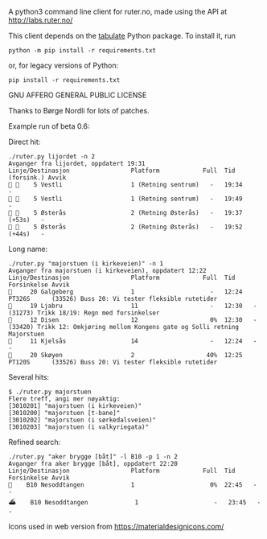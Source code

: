 A python3 command line client for ruter.no, made using the API at http://labs.ruter.no/

This client depends on the [tabulate](https://pypi.python.org/pypi/tabulate)
Python package. To install it, run
```
python -m pip install -r requirements.txt
```
or, for legacy versions of Python:
```
pip install -r requirements.txt
```

GNU AFFERO GENERAL PUBLIC LICENSE

Thanks to Børge Nordli for lots of patches.


Example run of beta 0.6:


Direct hit:

```
./ruter.py lijordet -n 2
Avganger fra lijordet, oppdatert 19:31
Linje/Destinasjon                 Platform            Full  Tid (forsink.) Avvik
🚃 🚃    5 Vestli                   1 (Retning sentrum)   -   19:34          -
🚃 🚃    5 Vestli                   1 (Retning sentrum)   -   19:49          -
🚃 🚃    5 Østerås                  2 (Retning Østerås)   -   19:37 (+53s)   -
🚃 🚃    5 Østerås                  2 (Retning Østerås)   -   19:52 (+44s)   -
```

Long name:

```
./ruter.py "majorstuen (i kirkeveien)" -n 1
Avganger fra majorstuen (i kirkeveien), oppdatert 12:22
Linje/Destinasjon                 Platform            Full  Tid     Forsinkelse Avvik
🚌     20 Galgeberg                1                     -   12:24   PT326S      (33526) Buss 20: Vi tester fleksible rutetider 
🚋     19 Ljabru                   11                    -   12:30   -           (31273) Trikk 18/19: Regn med forsinkelser 
🚋     12 Disen                    12                    0%  12:30   -           (33420) Trikk 12: Omkjøring mellom Kongens gate og Solli retning Majorstuen 
🚋     11 Kjelsås                  14                    -   12:24   -           -
🚌     20 Skøyen                   2                    40%  12:25   PT120S      (33526) Buss 20: Vi tester fleksible rutetider 
```

Several hits:

```
$ ./ruter.py majorstuen
Flere treff, angi mer nøyaktig:
[3010201] "majorstuen (i kirkeveien)"
[3010200] "majorstuen [t-bane]"
[3010202] "majorstuen (i sørkedalsveien)"
[3010203] "majorstuen (i valkyriegata)"
```

Refined search:

```
./ruter.py "aker brygge [båt]" -l B10 -p 1 -n 2
Avganger fra aker brygge [båt], oppdatert 22:20
Linje/Destinasjon                 Platform            Full  Tid     Forsinkelse Avvik
🚌    B10 Nesoddtangen             1                     0%  22:45   -           -
⛴    B10 Nesoddtangen             1                     -   23:45   -           -
```


Icons used in web version from https://materialdesignicons.com/
